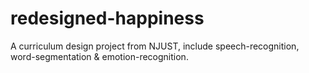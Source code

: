 # redesigned-happiness
A curriculum design project from NJUST, include speech-recognition, word-segmentation &amp; emotion-recognition.
